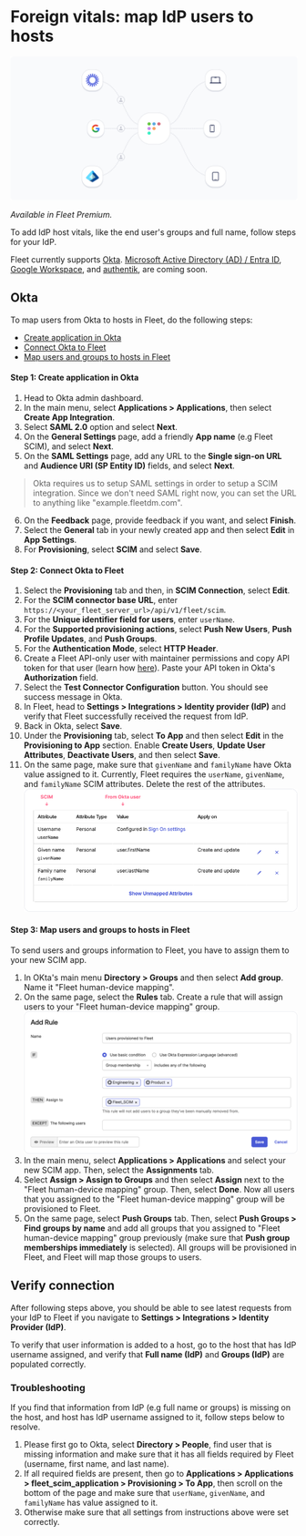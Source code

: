 # Foreign vitals: map IdP users to hosts

![Import users from IdP to Fleet](../website/assets/images/articles/add-users-from-idp-cover-img.png)

_Available in Fleet Premium._

To add IdP host vitals, like the end user's groups and full name, follow steps for your IdP. 

Fleet currently supports [Okta](#okta). [Microsoft Active Directory (AD) / Entra ID](#microsoft-entra-id), [Google Workspace](#google-workspace), and [authentik](#google-workspace), are coming soon.


## Okta

To map users from Okta to hosts in Fleet, do the following steps:

- [Create application in Okta](#step-1-create-application-in-okta)
- [Connect Okta to Fleet](#step-2-connect-okta-to-fleet)
- [Map users and groups to hosts in Fleet](#step-3-map-users-and-groups-to-hosts-in-fleet)

#### Step 1: Create application in Okta

1. Head to Okta admin dashboard.
2. In the main menu, select **Applications > Applications**, then select **Create App Integration**.
3. Select **SAML 2.0** option and select **Next**.
4. On the **General Settings** page, add a friendly **App name** (e.g Fleet SCIM), and select **Next**.
5. On the **SAML Settings** page, add any URL to the **Single sign-on URL** and **Audience URI (SP Entity ID)** fields, and select **Next**.
> Okta requires us to setup SAML settings in order to setup a SCIM integration. Since we don't need SAML right now, you can set the URL to anything like "example.fleetdm.com".
6. On the **Feedback** page, provide feedback if you want, and select **Finish**.
7. Select the **General** tab in your newly created app and then select **Edit** in **App Settings**.
8. For **Provisioning**, select **SCIM** and select **Save**.

#### Step 2: Connect Okta to Fleet

1. Select the **Provisioning** tab and then, in **SCIM Connection**, select **Edit**.
2. For the **SCIM connector base URL**, enter `https://<your_fleet_server_url>/api/v1/fleet/scim`.
3. For the **Unique identifier field for users**, enter `userName`.
4. For the **Supported provisioning actions**, select **Push New Users**, **Push Profile Updates**, and **Push Groups**.
5. For the **Authentication Mode**, select **HTTP Header**.
6. Create a Fleet API-only user with maintainer permissions and copy API token for that user (learn how [here](https://fleetdm.com/guides/fleetctl#create-api-only-user)). Paste your API token in Okta's **Authorization** field.
7. Select the **Test Connector Configuration** button. You should see success message in Okta.
8. In Fleet, head to **Settings > Integrations > Identity provider (IdP)** and verify that Fleet successfully received the request from IdP.
9. Back in Okta, select **Save**.
10. Under the **Provisioning** tab, select **To App** and then select **Edit** in the **Provisioning to App** section. Enable **Create Users**, **Update User Attributes**, **Deactivate Users**, and then select **Save**.
11. On the same page, make sure that `givenName` and `familyName` have Okta value assigned to it. Currently, Fleet requires the `userName`, `givenName`, and `familyName` SCIM attributes. Delete the rest of the attributes.
![Okta SCIM attributes mapping](../website/assets/images/articles/okta-scim-attributes-mapping.png)


#### Step 3: Map users and groups to hosts in Fleet

To send users and groups information to Fleet, you have to assign them to your new SCIM app.

1. In OKta's main menu **Directory > Groups** and then select **Add group**. Name it "Fleet human-device mapping".
2. On the same page, select the **Rules** tab. Create a rule that will assign users to your  "Fleet human-device mapping" group.
![Okta group rule](../website/assets/images/articles/okta-scim-group-rules.png)
3. In the main menu, select **Applications > Applications**  and select your new SCIM app. Then, select the **Assignments** tab.
4. Select **Assign > Assign to Groups** and then select **Assign** next to the "Fleet human-device mapping" group. Then, select **Done**. Now all users that you assigned to the  "Fleet human-device mapping" group will be provisioned to Fleet.
5. On the same page, select **Push Groups** tab. Then, select **Push Groups > Find groups by name** and add all groups that you assigned to "Fleet human-device mapping" group previously (make sure that **Push group memberships immediately** is selected). All groups will be provisioned in Fleet, and Fleet will map those groups to users.

## Verify connection

After following steps above, you should be able to see latest requests from your IdP to Fleet if you navigate to **Settings > Integrations > Identity Provider (IdP)**. 

To verify that user information is added to a host, go to the host that has IdP username assigned, and verify that **Full name (IdP)** and **Groups (IdP)** are populated correctly.

### Troubleshooting

If you find that information from IdP (e.g full name or groups) is missing on the host, and host has IdP username assigned to it, follow steps below to resolve.

1. Please first go to Okta, select **Directory > People**, find user that is
missing information and make sure that it has all fields required by Fleet (username, first name, and
last name).
2. If all required fields are present, then go to **Applications > Applications > fleet_scim_application > Provisioning > To App**, then scroll on the bottom of the page and make sure that `userName`, `givenName`, and `familyName` has value assigned to it.
3. Otherwise make sure that all settings from instructions above were set correctly.

<meta name="authorGitHubUsername" value="marko-lisica">
<meta name="authorFullName" value="Marko Lisica">
<meta name="publishedOn" value="2025-04-11">
<meta name="articleTitle" value="Foreign vitals: map IdP users to hosts">
<meta name="articleImageUrl" value="../website/assets/images/articles/add-users-from-idp-cover-img.png">
<meta name="category" value="guides">
